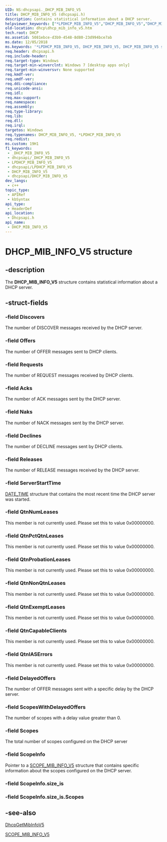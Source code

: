 ```yaml
---
UID: NS:dhcpsapi._DHCP_MIB_INFO_V5
title: DHCP_MIB_INFO_V5 (dhcpsapi.h)
description: Contains statistical information about a DHCP server.
helpviewer_keywords: ["*LPDHCP_MIB_INFO_V5","DHCP_MIB_INFO_V5","DHCP_MIB_INFO_V5 structure [DHCP]","LPDHCP_MIB_INFO_V5","LPDHCP_MIB_INFO_V5 structure pointer [DHCP]","dhcp.dhcp_mib_info_v5","dhcpsapi/DHCP_MIB_INFO_V5","dhcpsapi/LPDHCP_MIB_INFO_V5"]
old-location: dhcp\dhcp_mib_info_v5.htm
tech.root: DHCP
ms.assetid: 5081ebce-d3b9-4548-8d80-23d994bce7ab
ms.date: 12/05/2018
ms.keywords: '*LPDHCP_MIB_INFO_V5, DHCP_MIB_INFO_V5, DHCP_MIB_INFO_V5 structure [DHCP], LPDHCP_MIB_INFO_V5, LPDHCP_MIB_INFO_V5 structure pointer [DHCP], dhcp.dhcp_mib_info_v5, dhcpsapi/DHCP_MIB_INFO_V5, dhcpsapi/LPDHCP_MIB_INFO_V5'
req.header: dhcpsapi.h
req.include-header: 
req.target-type: Windows
req.target-min-winverclnt: Windows 7 [desktop apps only]
req.target-min-winversvr: None supported
req.kmdf-ver: 
req.umdf-ver: 
req.ddi-compliance: 
req.unicode-ansi: 
req.idl: 
req.max-support: 
req.namespace: 
req.assembly: 
req.type-library: 
req.lib: 
req.dll: 
req.irql: 
targetos: Windows
req.typenames: DHCP_MIB_INFO_V5, *LPDHCP_MIB_INFO_V5
req.redist: 
ms.custom: 19H1
f1_keywords:
 - _DHCP_MIB_INFO_V5
 - dhcpsapi/_DHCP_MIB_INFO_V5
 - LPDHCP_MIB_INFO_V5
 - dhcpsapi/LPDHCP_MIB_INFO_V5
 - DHCP_MIB_INFO_V5
 - dhcpsapi/DHCP_MIB_INFO_V5
dev_langs:
 - c++
topic_type:
 - APIRef
 - kbSyntax
api_type:
 - HeaderDef
api_location:
 - Dhcpsapi.h
api_name:
 - DHCP_MIB_INFO_V5
---
```


# DHCP_MIB_INFO_V5 structure


## -description

The <b>DHCP_MIB_INFO_V5</b> structure contains statistical information about a DHCP server.

## -struct-fields

### -field Discovers

The number of DISCOVER messages received by the DHCP server.

### -field Offers

The number of OFFER messages sent to DHCP clients.

### -field Requests

The number of REQUEST messages received by  DHCP clients.

### -field Acks

The number of ACK messages sent by the DHCP server.

### -field Naks

The number of NACK messages sent by the DHCP server.

### -field Declines

The number of DECLINE messages sent by DHCP clients.

### -field Releases

The number of RELEASE messages  received by the DHCP server.

### -field ServerStartTime

<a href="https://docs.microsoft.com/windows/desktop/api/dhcpsapi/ns-dhcpsapi-date_time">DATE_TIME</a> structure that contains the most recent time the DHCP server was started.

### -field QtnNumLeases

This member is not currently used. Please set this to value 0x00000000.

### -field QtnPctQtnLeases

This member is not currently used. Please set this to value 0x00000000.

### -field QtnProbationLeases

This member is not currently used. Please set this to value 0x00000000.

### -field QtnNonQtnLeases

This member is not currently used. Please set this to value 0x00000000.

### -field QtnExemptLeases

This member is not currently used. Please set this to value 0x00000000.

### -field QtnCapableClients

This member is not currently used. Please set this to value 0x00000000.

### -field QtnIASErrors

This member is not currently used. Please set this to value 0x00000000.

### -field DelayedOffers

The number of OFFER messages sent with a specific delay by the DHCP server.

### -field ScopesWithDelayedOffers

The number of scopes with a delay value greater than 0.

### -field Scopes

The total number of scopes configured on the DHCP server

### -field ScopeInfo

Pointer to a <a href="https://docs.microsoft.com/windows/desktop/api/dhcpsapi/ns-dhcpsapi-scope_mib_info_v5">SCOPE_MIB_INFO_V5</a> structure that contains specific information about the scopes configured on the DHCP server.

### -field ScopeInfo.size_is

### -field ScopeInfo.size_is.Scopes

## -see-also

<a href="https://docs.microsoft.com/previous-versions/windows/desktop/api/dhcpsapi/nf-dhcpsapi-dhcpgetmibinfov5">DhcpGetMibInfoV5</a>



<a href="https://docs.microsoft.com/windows/desktop/api/dhcpsapi/ns-dhcpsapi-scope_mib_info_v5">SCOPE_MIB_INFO_V5</a>

